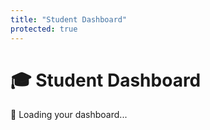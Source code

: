```yaml
---
title: "Student Dashboard"
protected: true
---
```


# 🎓 Student Dashboard

<div id="debugBanner" style="display: none;" class="debug-banner">
    <strong>🔍 DEBUG MODE</strong>
    <span id="debugInfo"></span>
    <button onclick="exitDebugMode()">Exit Debug Mode</button>
</div>

<div id="studentDashboard">
<!-- Loading State -->
<div id="loadingState">
<div class="loading-message">
<p>🔄 Loading your dashboard...</p>
</div>
</div>

<!-- Main Dashboard (hidden initially) -->
<div id="dashboardContent" style="display: none;">

<!-- Student Header -->
<div class="dashboard-header">
<h2>Welcome back, <span id="studentName">Student</span>!</h2>
<p class="student-info">
<span id="githubUsername"></span> | 
<span id="className"></span>
</p>
</div>

<!-- Grade Overview Card -->
<div class="dashboard-section grade-overview">
<h3>📊 Your Grade</h3>
<div class="grade-display">
<div class="overall-grade">
<span class="grade-percentage" id="overallGrade">--</span>
<span class="grade-label">Overall</span>
</div>
<div class="grade-stats">
<div class="stat">
<span id="gradedCount">0</span>
<span>Graded</span>
</div>
<div class="stat">
<span id="pendingCount">0</span>
<span>Pending</span>
</div>
</div>
</div>
</div>

<!-- Upcoming Work -->
<div class="dashboard-section upcoming-work">
<h3>📌 Upcoming Assignments</h3>
<div id="upcomingList" class="upcoming-list">
<p>Loading assignments...</p>
</div>
</div>

<!-- Recent Grades -->
<div class="dashboard-section recent-grades">
<h3>✅ Recent Grades</h3>
<div id="recentGradesList" class="grades-list">
<p>Loading recent grades...</p>
</div>
</div>

<!-- Quick Actions -->
<div class="dashboard-section quick-actions">
<h3>⚡ Quick Actions</h3>
<div class="action-buttons">
<button onclick="navigateToGrades()">📊 View All Grades</button>
<button onclick="navigateToSubmit()">📤 Submit Assignment</button>
<button onclick="navigateToNotes()">📚 Class Notes</button>
</div>
</div>
</div>

<!-- Error State -->
<div id="errorState" style="display: none;">
<div class="error-message">
<h3>⚠️ Unable to Load Dashboard</h3>
<p id="errorMessage"></p>
<button onclick="window.location.reload()">🔄 Retry</button>
</div>
</div>
</div>

<script>
// Main dashboard initialization
document.addEventListener('DOMContentLoaded', function() {
    setTimeout(() => {
        initializeStudentDashboard();
    }, 500); // Small delay for auth state to be ready
});

async function initializeStudentDashboard() {
    // Check for debug session first - but validate it's legitimate
    const debugSession = sessionStorage.getItem('professor_debug_session');
    let targetStudentId = null;
    
    if (debugSession) {
        try {
            const session = JSON.parse(debugSession);
            
            // Check expiration
            if (new Date(session.expires_at) < new Date()) {
                sessionStorage.removeItem('professor_debug_session');
                console.log('Debug session expired, removed');
            } else {
                // Validate that the current user is actually a professor
                const userContext = window.authState?.userContext;
                if (!userContext || !userContext.is_professor) {
                    // Not a professor - remove debug session to prevent data leakage
                    sessionStorage.removeItem('professor_debug_session');
                    console.warn('Debug session found but user is not a professor - removing session');
                } else {
                    // Valid professor debug session
                    document.getElementById('debugBanner').style.display = 'block';
                    document.getElementById('debugInfo').textContent = 
                        session.mode === 'self' 
                            ? 'Viewing as Professor (test data)' 
                            : `Viewing as Student ID: ${session.target_student_id}`;
                    
                    targetStudentId = session.mode === 'self' ? null : session.target_student_id;
                    console.log('Valid professor debug session active');
                }
            }
        } catch (error) {
            // Invalid debug session format
            sessionStorage.removeItem('professor_debug_session');
            console.warn('Invalid debug session format, removed');
        }
    }
    
    try {
        // Check authentication
        if (!window.authState || !window.authState.isAuthenticated) {
            showError('Please log in to view your dashboard');
            return;
        }
        
        // The framework's authState.client should already be initialized and authenticated
        
        // Load all dashboard data
        await Promise.all([
            loadStudentInfo(targetStudentId),
            loadGradeOverview(targetStudentId),
            loadUpcomingWork(),
            loadRecentGrades(targetStudentId)
        ]);
        
        // Show dashboard
        document.getElementById('loadingState').style.display = 'none';
        document.getElementById('dashboardContent').style.display = 'block';
        
    } catch (error) {
        console.error('Dashboard initialization failed:', error);
        showError(error.message);
    }
}

async function loadStudentInfo(targetStudentId) {
    const user = window.authState?.user;
    const userContext = window.authState?.userContext;
    
    if (user && userContext) {
        document.getElementById('studentName').textContent = 
            userContext.full_name || user.email?.split('@')[0] || 'Student';
        document.getElementById('githubUsername').textContent = 
            `@${userContext.github_username || 'unknown'}`;
        document.getElementById('className').textContent = 
            userContext.class_title || 'Class';
    }
}

async function loadGradeOverview(targetStudentId) {
    try {
        // Build URL with student_id if provided (for professor debug mode)
        let gradesUrl = 'https://levybxqsltedfjtnkntm.supabase.co/functions/v1/student-grades?level=module';
        if (targetStudentId) {
            gradesUrl += `&student_id=${targetStudentId}`;
        }
        
        const response = await fetch(gradesUrl, {
            headers: {
                'Authorization': `Bearer ${window.authState.session.access_token}`,
                'Content-Type': 'application/json'
            }
        });
        
        if (response.ok) {
            const data = await response.json();
            updateGradeDisplay(data);
        } else {
            console.warn('Failed to load grade overview:', response.status);
            // Show default/empty state
            updateGradeDisplay({ summary: { average_score: 0, total_grades: 0 } });
        }
    } catch (error) {
        console.error('Failed to load grade overview:', error);
        updateGradeDisplay({ summary: { average_score: 0, total_grades: 0 } });
    }
}

async function loadUpcomingWork() {
    try {
        // Use the framework's authenticated Supabase client
        if (!window.authState?.client) {
            console.warn('Framework Supabase client not available');
            document.getElementById('upcomingList').innerHTML = '<p>Unable to load upcoming assignments</p>';
            return;
        }
        
        const studentId = window.authState?.user?.id;
        if (!studentId) {
            document.getElementById('upcomingList').innerHTML = '<p>Unable to determine student ID</p>';
            return;
        }
        
        // Get all current items with due dates in the future
        const { data: allItems, error: itemsError } = await window.authState.client
            .from('items')
            .select('id, title, points, due_date, constituent_slug')
            .gt('due_date', new Date().toISOString())
            .eq('is_current', true)
            .order('due_date', { ascending: true });
        
        if (itemsError || !allItems) {
            console.warn('Error loading items:', itemsError);
            document.getElementById('upcomingList').innerHTML = '<p>Unable to load assignments</p>';
            return;
        }
        
        // Get student's submissions to filter out completed items
        const { data: submissions, error: submissionsError } = await window.authState.client
            .from('student_submissions')
            .select('item_id')
            .eq('student_id', studentId);
        
        if (submissionsError) {
            console.warn('Error loading submissions:', submissionsError);
        }
        
        // Filter out items the student has already submitted
        const submittedItemIds = new Set((submissions || []).map(s => s.item_id));
        const upcomingItems = allItems.filter(item => !submittedItemIds.has(item.id)).slice(0, 5);
        
        if (upcomingItems.length > 0) {
            displayUpcomingWork(upcomingItems);
        } else {
            document.getElementById('upcomingList').innerHTML = '<p>No upcoming assignments found</p>';
        }
    } catch (error) {
        console.error('Failed to load upcoming work:', error);
        document.getElementById('upcomingList').innerHTML = '<p>Unable to load upcoming assignments</p>';
    }
}

async function loadRecentGrades(targetStudentId) {
    try {
        // Use the framework's authenticated Supabase client
        if (!window.authState?.client) {
            console.warn('Framework Supabase client not available');
            document.getElementById('recentGradesList').innerHTML = '<p>Unable to load recent grades</p>';
            return;
        }
        
        const studentId = targetStudentId || window.authState?.user?.id;
        if (!studentId) {
            document.getElementById('recentGradesList').innerHTML = '<p>Unable to determine student ID</p>';
            return;
        }
        
        const { data: submissions, error } = await window.authState.client
            .from('student_submissions')
            .select(`
                id,
                item_id,
                raw_score,
                adjusted_score,
                graded_at,
                items!inner (title, points, is_current)
            `)
            .eq('student_id', studentId)
            .eq('items.is_current', true)
            .not('graded_at', 'is', null)
            .order('graded_at', { ascending: false })
            .limit(5);
        
        if (!error && submissions) {
            displayRecentGrades(submissions);
        } else {
            console.warn('No recent grades found or error:', error);
            document.getElementById('recentGradesList').innerHTML = '<p>No graded items yet</p>';
        }
    } catch (error) {
        console.error('Failed to load recent grades:', error);
        document.getElementById('recentGradesList').innerHTML = '<p>Unable to load recent grades</p>';
    }
}

function updateGradeDisplay(gradeData) {
    const summary = gradeData.summary || {};
    const grades = gradeData.grades || [];
    
    // Update overall grade
    const overallGrade = summary.average_score || 0;
    const gradeEl = document.getElementById('overallGrade');
    gradeEl.textContent = `${overallGrade.toFixed(1)}%`;
    
    // Apply color based on grade
    if (overallGrade >= 90) gradeEl.style.color = 'var(--eva-green-primary)';
    else if (overallGrade >= 80) gradeEl.style.color = 'var(--eva-cyan-primary)';
    else if (overallGrade >= 70) gradeEl.style.color = 'var(--eva-yellow-primary)';
    else gradeEl.style.color = 'var(--eva-red-accent)';
    
    // Update counts
    document.getElementById('gradedCount').textContent = summary.total_grades || 0;
    
    // Calculate pending count - will be updated by calculatePendingCount()
    calculatePendingCount();
}

async function calculatePendingCount() {
    try {
        if (!window.authState?.client) {
            document.getElementById('pendingCount').textContent = 0;
            return;
        }
        
        const studentId = window.authState?.user?.id;
        if (!studentId) {
            document.getElementById('pendingCount').textContent = 0;
            return;
        }
        
        // Get all current items
        const { data: allItems, error: itemsError } = await window.authState.client
            .from('items')
            .select('id')
            .eq('is_current', true);
        
        if (itemsError || !allItems) {
            document.getElementById('pendingCount').textContent = 0;
            return;
        }
        
        // Get student's submissions
        const { data: submissions, error: submissionsError } = await window.authState.client
            .from('student_submissions')
            .select('item_id')
            .eq('student_id', studentId);
        
        if (submissionsError) {
            document.getElementById('pendingCount').textContent = 0;
            return;
        }
        
        // Calculate pending items (items not yet submitted)
        const submittedItemIds = new Set((submissions || []).map(s => s.item_id));
        const pendingCount = allItems.filter(item => !submittedItemIds.has(item.id)).length;
        
        document.getElementById('pendingCount').textContent = pendingCount;
        
    } catch (error) {
        console.error('Failed to calculate pending count:', error);
        document.getElementById('pendingCount').textContent = 0;
    }
}

function displayUpcomingWork(items) {
    const container = document.getElementById('upcomingList');
    
    if (items.length === 0) {
        container.innerHTML = '<p>No upcoming assignments</p>';
        return;
    }
    
    container.innerHTML = items.map(item => {
        const dueDate = new Date(item.due_date);
        const daysUntil = Math.ceil((dueDate - new Date()) / (1000 * 60 * 60 * 24));
        const urgency = daysUntil <= 1 ? 'urgent' : daysUntil <= 3 ? 'soon' : '';
        
        return `
            <div class="upcoming-item ${urgency}">
                <div class="item-info">
                    <strong>${item.title}</strong>
                    <span class="points">${item.points} pts</span>
                </div>
                <div class="due-info">
                    Due: ${dueDate.toLocaleDateString()}
                    ${daysUntil === 0 ? '(Today!)' : daysUntil === 1 ? '(Tomorrow)' : `(${daysUntil} days)`}
                </div>
            </div>
        `;
    }).join('');
}

function displayRecentGrades(submissions) {
    const container = document.getElementById('recentGradesList');
    
    if (submissions.length === 0) {
        container.innerHTML = '<p>No graded items yet</p>';
        return;
    }
    
    container.innerHTML = submissions.map(sub => {
        const score = sub.adjusted_score || sub.raw_score;
        const maxPoints = sub.items?.points || 100;
        const percentage = ((score / maxPoints) * 100).toFixed(1);
        
        return `
            <div class="grade-item">
                <div class="grade-info">
                    <strong>${sub.items?.title || 'Unknown'}</strong>
                    <span class="score">${score}/${maxPoints} (${percentage}%)</span>
                </div>
                <div class="grade-date">
                    ${new Date(sub.graded_at).toLocaleDateString()}
                </div>
            </div>
        `;
    }).join('');
}

// Navigation functions
function navigateToGrades() {
    // Use relative URL to work in all environments
    window.location.href = '../my-grades/';
}

function navigateToSubmit() {
    // Use relative URL to work in all environments
    window.location.href = '../upload/';
}

function navigateToNotes() {
    // Use relative URL to work in all environments  
    window.location.href = '../class_notes/';
}

function showError(message) {
    document.getElementById('loadingState').style.display = 'none';
    document.getElementById('dashboardContent').style.display = 'none';
    document.getElementById('errorState').style.display = 'block';
    document.getElementById('errorMessage').textContent = message;
}

// Keep existing debug mode functions
function exitDebugMode() {
    sessionStorage.removeItem('professor_debug_session');
    const baseUrl = window.location.origin + (window.location.pathname.split('/').slice(0, 2).join('/'));
    window.location.href = `${baseUrl}/dashboard/`;
}

function exitDebugMode() {
    sessionStorage.removeItem('professor_debug_session');
    const baseUrl = window.location.origin + (window.location.pathname.split('/').slice(0, 2).join('/'));
    window.location.href = `${baseUrl}/dashboard/`;
}
</script>

<!-- Additional styling for debug banner -->
<style>
.debug-banner {
    background-color: var(--eva-orange-primary);
    color: var(--bg-color);
    padding: 10px 20px;
    margin: 10px 0;
    border-radius: 6px;
    font-weight: bold;
    text-align: center;
    box-shadow: 0 2px 8px rgba(239, 134, 68, 0.3);
}

.debug-banner button {
    background-color: var(--bg-color);
    color: var(--eva-orange-primary);
    border: none;
    padding: 5px 10px;
    border-radius: 4px;
    margin-left: 10px;
    cursor: pointer;
    font-size: 0.9em;
}

.debug-banner button:hover {
    background-color: var(--surface-color);
}

.grade-widget {
    display: flex;
    gap: 20px;
    flex-wrap: wrap;
}

.grade-item {
    background-color: var(--elevated-color);
    padding: 15px;
    border-radius: 6px;
    border: 1px solid var(--border-default);
    flex: 1;
    min-width: 200px;
}

.grade-label {
    display: block;
    color: var(--text-secondary);
    font-size: 0.9em;
    margin-bottom: 5px;
}

.grade-value {
    display: block;
    color: var(--eva-cyan-primary);
    font-size: 1.5em;
    font-weight: bold;
}

.error {
    color: var(--eva-red-accent);
    font-style: italic;
}
</style>